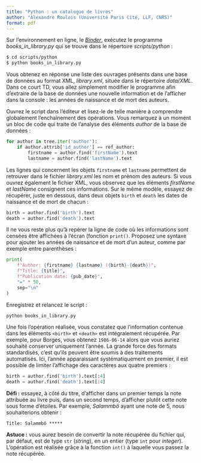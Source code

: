 ```yaml
---
title: "Python : un catalogue de livres"
author: "Alexandre Roulois (Université Paris Cité, LLF, CNRS)"
format: pdf
---
```


Sur l’environnement en ligne, le [*Binder*](https://mybinder.org/v2/gh/Alex-bzh/python-M2ILTS/main), exécutez le programme *books_in_library.py* qui se trouve dans le répertoire *scripts/python* :

```bash
$ cd scripts/python
$ python books_in_library.py
```

Vous obtenez en réponse une liste des ouvrages présents dans une base de données au format XML, *library.xml*, située dans le répertoire *data/XML*. Dans ce court TD, vous allez simplement modifier le programme afin d’extraire de la base de données une nouvelle information et de l’afficher dans la console : les années de naissance et de mort des auteurs.

Ouvrez le script dans l’éditeur et lisez-le de telle manière à comprendre globalement l’enchaînement des opérations. Vous remarquez à un moment un bloc de code qui traite de l’analyse des éléments *author* de la base de données :

```python
for author in tree.iter('author'):
    if author.attrib['id_author'] == ref_author:
        firstname = author.find('firstName').text
        lastname = author.find('lastName').text
```

Les lignes qui concernent les objets `firstname` et `lastname` permettent de retrouver dans le fichier *library.xml* les nom et prénom des auteurs. Si vous ouvrez également le fichier XML, vous observez que les éléments *firstName* et *lastName* consignent ces informations. Sur le même modèle, essayez de récupérer, juste en dessous, dans deux objets `birth` et `death` les dates de naissance et de mort de chacun :

```python
birth = author.find('birth').text
death = author.find('death').text
```

Il ne vous reste plus qu’à repérer la ligne de code où les informations sont censées être affichées à l’écran (fonction `print()`. Proposez une syntaxe pour ajouter les années de naissance et de mort d’un auteur, comme par exemple entre parenthèses :

```python
print(
    f"Author: {firstname} {lastname} ({birth}-{death})",
    f"Title: {title}",
    f"Publication date: {pub_date}",
    "=" * 50,
    sep="\n"
)
```

Enregistrez et relancez le script :

```bash
python books_in_library.py
```

Une fois l’opération réalisée, vous constatez que l’information contenue dans les éléments `<birth>` et `<death>` est intégralement récupérée. Par exemple, pour Borges, vous obtenez `1986-06-14` alors que vous auriez souhaité conserver uniquement l’année. La grande force des formats standardisés, c’est qu’ils peuvent être soumis à des traitements automatisés. Ici, l’année apparaissant systématiquement en premier, il est possible de limiter l’affichage des caractères aux quatre premiers :

```python
birth = author.find('birth').text[:4]
death = author.find('death').text[:4]
```

**Défi :** essayez, à côté du titre, d’afficher dans un premier temps la note attribuée au livre puis, dans un second temps, d’afficher plutôt cette note sous forme d’étoiles. Par exemple, *Salammbô* ayant une note de 5, nous souhaiterions obtenir :

```
Title: Salammbô *****
```

**Astuce :** vous aurez besoin de convertir la note récupérée du fichier qui, par défaut, est de type `str` (*string*), en un entier (type `int` pour *integer*). L’opération est réalisée grâce à la fonction `int()` à laquelle vous passez la note récupérée.
